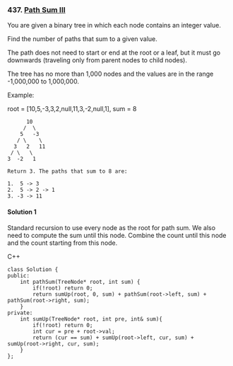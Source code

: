 ### 437\. [Path Sum III](https://leetcode.com/problems/path-sum-iii/)

You are given a binary tree in which each node contains an integer value.

Find the number of paths that sum to a given value.

The path does not need to start or end at the root or a leaf, but it must go downwards (traveling only from parent nodes to child nodes).

The tree has no more than 1,000 nodes and the values are in the range -1,000,000 to 1,000,000.

Example:

root = [10,5,-3,3,2,null,11,3,-2,null,1], sum = 8
```
      10
     /  \
    5   -3
   / \    \
  3   2   11
 / \   \
3  -2   1

Return 3. The paths that sum to 8 are:

1.  5 -> 3
2.  5 -> 2 -> 1
3. -3 -> 11
```

#### Solution 1

Standard recursion to use every node as the root for path sum. 
We also need to compute the sum until this node. Combine the 
count until this node and the count starting from this node.

C++

```
class Solution {
public:
    int pathSum(TreeNode* root, int sum) {
        if(!root) return 0;
        return sumUp(root, 0, sum) + pathSum(root->left, sum) + pathSum(root->right, sum);
    }
private:
    int sumUp(TreeNode* root, int pre, int& sum){
        if(!root) return 0;
        int cur = pre + root->val;
        return (cur == sum) + sumUp(root->left, cur, sum) + sumUp(root->right, cur, sum);
    }
};
```
